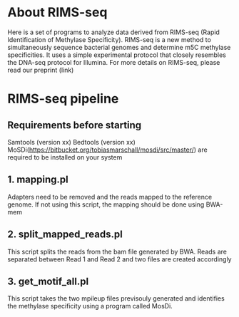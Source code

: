 # About RIMS-seq
Here is a set of programs to analyze data derived from RIMS-seq (Rapid Identification of Methylase Specificity). 
RIMS-seq is a new method to simultaneously sequence bacterial genomes and determine m5C methylase specificities. It uses a simple experimental protocol that closely resembles the DNA-seq protocol for Illumina. For more details on RIMS-seq, please read our preprint (link)

# RIMS-seq pipeline 
## Requirements before starting
Samtools (version xx)
Bedtools (version xx)
MoSDi(https://bitbucket.org/tobiasmarschall/mosdi/src/master/) are required to be installed on your system 

## 1. mapping.pl
Adapters need to be removed and the reads mapped to the reference genome. If not using this script, the mapping should be done using BWA-mem

## 2. split_mapped_reads.pl
This script splits the reads from the bam file generated by BWA. Reads are separated between Read 1 and Read 2 and two files are created accordingly


## 3. get_motif_all.pl
This script takes the two mpileup files previsouly generated and identifies the methylase specificity using a program called MosDi. 

